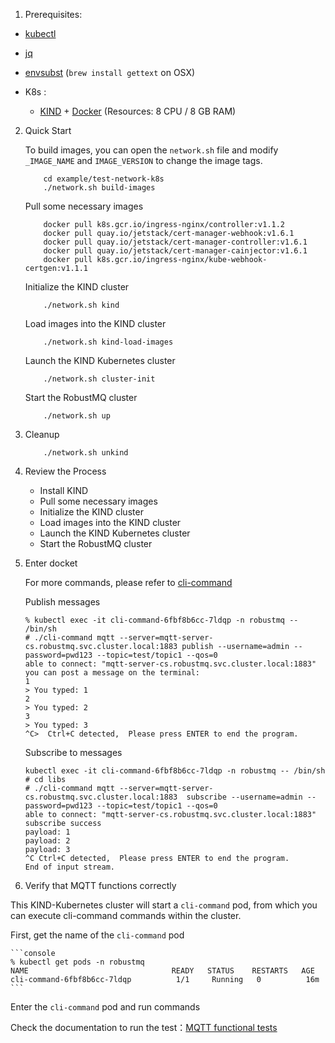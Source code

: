 1. Prerequisites:

- [kubectl](https://kubernetes.io/docs/tasks/tools/)
- [jq](https://stedolan.github.io/jq/)
- [envsubst](https://www.gnu.org/software/gettext/manual/html_node/envsubst-Invocation.html) (`brew install gettext` on OSX)

- K8s :
  - [KIND](https://kind.sigs.k8s.io/docs/user/quick-start/#installation) + [Docker](https://www.docker.com) (Resources: 8 CPU / 8 GB RAM)


2. Quick Start

    To build images, you can open the `network.sh` file and modify `_IMAGE_NAME` and `IMAGE_VERSION` to change the image tags.

    ```shell
        cd example/test-network-k8s
        ./network.sh build-images
    ```

    Pull some necessary images

    ```shell
        docker pull k8s.gcr.io/ingress-nginx/controller:v1.1.2
        docker pull quay.io/jetstack/cert-manager-webhook:v1.6.1
        docker pull quay.io/jetstack/cert-manager-controller:v1.6.1
        docker pull quay.io/jetstack/cert-manager-cainjector:v1.6.1
        docker pull k8s.gcr.io/ingress-nginx/kube-webhook-certgen:v1.1.1
    ```

    Initialize the KIND cluster

    ```shell
        ./network.sh kind
    ```

    Load images into the KIND cluster

    ```shell
        ./network.sh kind-load-images
    ```

    Launch the KIND Kubernetes cluster

    ```shell
        ./network.sh cluster-init
    ```

    Start the RobustMQ cluster

    ```shell
        ./network.sh up
    ```

3. Cleanup

    ```shell
        ./network.sh unkind
    ```

4. Review the Process

   - Install KIND
   - Pull some necessary images
   - Initialize the KIND cluster
   - Load images into the KIND cluster
   - Launch the KIND Kubernetes cluster
   - Start the RobustMQ cluster


5. Enter docket

    For more commands, please refer to [cli-command](../../RobustMQ-Command/Mqtt-Broker.md)

    

    Publish messages
    ```console
    % kubectl exec -it cli-command-6fbf8b6cc-7ldqp -n robustmq -- /bin/sh
    # ./cli-command mqtt --server=mqtt-server-cs.robustmq.svc.cluster.local:1883 publish --username=admin --password=pwd123 --topic=test/topic1 --qos=0
    able to connect: "mqtt-server-cs.robustmq.svc.cluster.local:1883"
    you can post a message on the terminal:
    1
    > You typed: 1
    2
    > You typed: 2
    3
    > You typed: 3
    ^C>  Ctrl+C detected,  Please press ENTER to end the program.
    ```

    Subscribe to messages
    ```console
    kubectl exec -it cli-command-6fbf8b6cc-7ldqp -n robustmq -- /bin/sh
    # cd libs
    # ./cli-command mqtt --server=mqtt-server-cs.robustmq.svc.cluster.local:1883  subscribe --username=admin --password=pwd123 --topic=test/topic1 --qos=0
    able to connect: "mqtt-server-cs.robustmq.svc.cluster.local:1883"
    subscribe success
    payload: 1
    payload: 2
    payload: 3
    ^C Ctrl+C detected,  Please press ENTER to end the program.
    End of input stream.
    ```
    
6. Verify that MQTT functions correctly

This KIND-Kubernetes cluster will start a `cli-command` pod, from which you can execute cli-command commands within the cluster.

First, get the name of the `cli-command` pod

    ```console
    % kubectl get pods -n robustmq
    NAME                                READY   STATUS    RESTARTS   AGE
    cli-command-6fbf8b6cc-7ldqp          1/1     Running   0          16m
    ```
Enter the `cli-command` pod and run commands

Check the documentation to run the test：[MQTT functional tests](./MQTT-test.md)